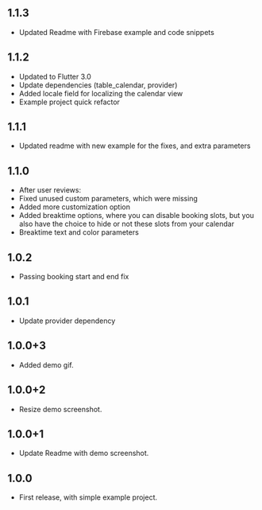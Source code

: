 ## 1.1.3
- Updated Readme with Firebase example and code snippets

## 1.1.2
- Updated to Flutter 3.0
- Update dependencies (table_calendar, provider)
- Added locale field for localizing the calendar view
- Example project quick refactor

## 1.1.1
- Updated readme with new example for the fixes, and extra parameters

## 1.1.0

- After user reviews:
- Fixed unused custom parameters, which were missing
- Added more customization option
- Added breaktime options, where you can disable booking slots, but you also have the choice to hide or not these slots from your calendar
- Breaktime text and color parameters

## 1.0.2

- Passing booking start and end fix

## 1.0.1

- Update provider dependency

## 1.0.0+3

- Added demo gif.


## 1.0.0+2

- Resize demo screenshot.


## 1.0.0+1

- Update Readme with demo screenshot.


## 1.0.0

- First release, with simple example project.
